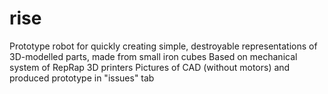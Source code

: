 # rise
Prototype robot for quickly creating simple, destroyable representations of 3D-modelled parts, made from small iron cubes
Based on mechanical system of RepRap 3D printers
Pictures of CAD (without motors) and produced prototype in "issues" tab

